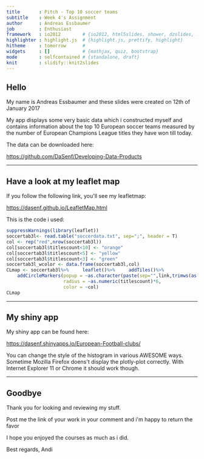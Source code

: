 ```yaml
---
title       : Pitch - Top 10 soccer teams
subtitle    : Week 4's Assignment
author      : Andreas Essbaumer
job         : Enthusiast
framework   : io2012        # {io2012, html5slides, shower, dzslides, ...}
highlighter : highlight.js  # {highlight.js, prettify, highlight}
hitheme     : tomorrow      # 
widgets     : []            # {mathjax, quiz, bootstrap}
mode        : selfcontained # {standalone, draft}
knit        : slidify::knit2slides
---
```



## Hello

My name is Andreas Essbaumer and these slides were created on 12th of January 2017

My app displays some very basic data which i constructed myself and contains information about the top 10 European soccer teams measured by the number of European Champions League titles they have won till today.

The data can be downloaded here:

https://github.com/DaSenf/Developing-Data-Products 


---

## Have a look at my leaflet map

If you follow the following link, you'll see my leafletmap:

https://dasenf.github.io/LeafletMap.html

This is the code i used:


```r
suppressWarnings(library(leaflet))
soccertab3l<- read.table("soccerdata.txt", sep=";", header = T)
col <- rep("red",nrow(soccertab3l))
col[soccertab3l$titlescount<10] <- "orange"
col[soccertab3l$titlescount<5] <- "yellow"
col[soccertab3l$titlescount<3] <- "green"
soccertab3l_wcolor <- data.frame(soccertab3l,col)
CLmap <- soccertab3l%>%     leaflet()%>%     addTiles()%>% 
    addCircleMarkers(popup = ~as.character(paste(sep="",link,trimws(as.character(club)))),weight=1,
                     radius = ~as.numeric(titlescount)*6,
                     color = ~col)
CLmap
```

---

## My shiny app 

My shiny app can be found here:

https://dasenf.shinyapps.io/European-Football-clubs/

You can change the style of the histogram in various AWESOME ways. Sometime Mozilla Firefox doens't display the plotly-plot correctly.
With Internet Explorer 11 or Chrome it should work though.


---

## Goodbye

Thank you for looking and reviewing my stuff.

Post me the link of your work in your comment and i'm happy to return the favor

I hope you enjoyed the courses as much as i did.

Best regards,
Andi


